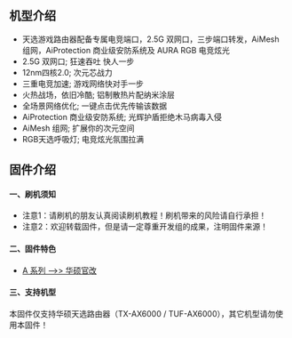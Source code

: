 ## 机型介绍
* 天选游戏路由器配备专属电竞端口，2.5G 双网口，三步端口转发，AiMesh 组网，AiProtection 商业级安防系统及 AURA RGB 电竞炫光
* 2.5G 双网口; 狂速吞吐 快人一步
* 12nm四核2.0; 次元芯战力
* 三重电竞加速; 游戏网络快对手一步
* 火热战场，依旧冷酷; 铝制散热片配纳米涂层
* 全场景网络优化; 一键点击优先传输该数据
* AiProtection 商业级安防系统; 光辉护盾拒绝木马病毒入侵
* AiMesh 组网; 扩展你的次元空间
* RGB天选呼吸灯; 电竞炫光氛围拉满

## 固件介绍
#### 一、刷机须知
* 注意1：请刷机的朋友认真阅读刷机教程！刷机带来的风险请自行承担！
* 注意2：欢迎转载固件，但是请一定尊重开发组的成果，注明固件来源！

#### 二、固件特色
* [A 系列 ——>> 华硕官改](/zh/guide/asus/firmware-a.md)

#### 三、支持机型
本固件仅支持华硕天选路由器（TX-AX6000 / TUF-AX6000），其它机型请勿使用本固件！
